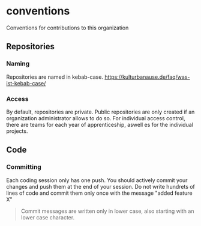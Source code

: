 # conventions
Conventions for contributions to this organization

## Repositories

### Naming

Repositories are named in kebab-case. https://kulturbanause.de/faq/was-ist-kebab-case/

### Access

By default, repositories are private. Public repositories are only created if an organization administrator allows to do so.
For individual access control, there are teams for each year of apprenticeship, aswell es for the individual projects. 

## Code

### Committing

Each coding session only has one push. You should actively commit your changes and push them at the end of your session. Do not write hundrets of lines of code and commit them only once with the message "added feature X"

> Commit messages are written only in lower case, also starting with an lower case character.
